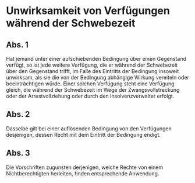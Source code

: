 # Unwirksamkeit von Verfügungen während der Schwebezeit



## Abs. 1

 Hat jemand unter einer aufschiebenden Bedingung über einen Gegenstand verfügt, so ist jede weitere Verfügung, die er während der Schwebezeit über den Gegenstand trifft, im Falle des Eintritts der Bedingung insoweit unwirksam, als sie die von der Bedingung abhängige Wirkung vereiteln oder beeinträchtigen würde. Einer solchen Verfügung steht eine Verfügung gleich, die während der Schwebezeit im Wege der Zwangsvollstreckung oder der Arrestvollziehung oder durch den Insolvenzverwalter erfolgt.

## Abs. 2

 Dasselbe gilt bei einer auflösenden Bedingung von den Verfügungen desjenigen, dessen Recht mit dem Eintritt der Bedingung endigt.

## Abs. 3

 Die Vorschriften zugunsten derjenigen, welche Rechte von einem Nichtberechtigten herleiten, finden entsprechende Anwendung. 

